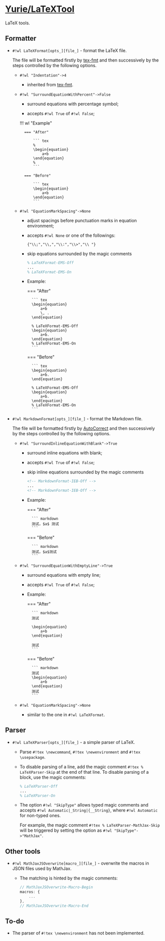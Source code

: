 # [Yurie/LaTeXTool](https://github.com/yuriever/Yurie-LaTeXTool)

LaTeX tools.

## Formatter

* `#!wl LaTeXFormat[opts_][file_]` - format the LaTeX file.

    The file will be formatted firstly by [tex-fmt](https://github.com/WGUNDERWOOD/tex-fmt) and then successively by the steps controlled by the following options.

    * `#!wl "Indentation"->4`

        * inherited from [tex-fmt](https://github.com/WGUNDERWOOD/tex-fmt).

    * `#!wl "SurroundEquationWithPercent"->False`

        * surround equations with percentage symbol;

        * accepts `#!wl True` of `#!wl False`;

        !!! wl "Example"

            === "After"

                ``` tex
                %
                \begin{equation}
                    a+b
                \end{equation}
                %
                ```

            === "Before"

                ``` tex
                \begin{equation}
                    a+b
                \end{equation}
                ```

    * `#!wl "EquationMarkSpacing"->None`

        * adjust spacings before punctuation marks in equation environment;

        * accepts `#!wl None` or one of the followings:

            ``` wl
            {"\\;","\\,","\\:","\\>","\\ "}
            ```

        * skip equations surrounded by the magic comments

            ``` tex
            % LaTeXFormat-EMS-Off
            ...
            % LaTeXFormat-EMS-On
            ```

        * Example:

            === "After"

                ``` tex
                \begin{equation}
                    a+b
                    \, .
                \end{equation}

                % LaTeXFormat-EMS-Off
                \begin{equation}
                    a+b.
                \end{equation}
                % LaTeXFormat-EMS-On
                ```

            === "Before"

                ``` tex
                \begin{equation}
                    a+b.
                \end{equation}

                % LaTeXFormat-EMS-Off
                \begin{equation}
                    a+b.
                \end{equation}
                % LaTeXFormat-EMS-On
                ```

* `#!wl MarkdownFormat[opts_][file_]` - format the Markdown file.

    The file will be formatted firstly by [AutoCorrect](https://github.com/huacnlee/autocorrect) and then successively by the steps controlled by the following options.

    * `#!wl "SurroundInlineEquationWithBlank"->True`

        * surround inline equations with blank;

        * accepts `#!wl True` of `#!wl False`;

        * skip inline equations surrounded by the magic comments

            ``` markdown
            <!-- MarkdownFormat-IEB-Off -->
            ...
            <!-- MarkdownFormat-IEB-Off -->
            ```

        * Example:

            === "After"

                ``` markdown
                测试，$a$ 测试
                ```

            === "Before"

                ``` markdown
                测试，$a$测试
                ```

    * `#!wl "SurroundEquationWithEmptyLine"->True`

        * surround equations with empty line;

        * accepts `#!wl True` of `#!wl False`;

        * Example:

            === "After"

                ``` markdown
                测试

                \begin{equation}
                    a+b
                \end{equation}

                测试
                ```

            === "Before"

                ``` markdown
                测试
                \begin{equation}
                    a+b
                \end{equation}
                测试
                ```

    * `#!wl "EquationMarkSpacing"->None`

        * similar to the one in `#!wl LaTeXFormat`.

## Parser

* `#!wl LaTeXParser[opts_][file_]` - a simple parser of LaTeX.

    * Parse `#!tex \newcommand`, `#!tex \newenvironment` and `#!tex \usepackage`.

    * To disable parsing of a line, add the magic comment `#!tex % LaTeXParser-Skip` at the end of that line. To disable parsing of a block, use the magic comments:

        ``` tex
        % LaTeXParser-Off
        ...
        % LaTeXParser-On
        ```

    * The option `#!wl "SkipType"` allows typed magic comments and accepts `#!wl Automatic|_String|{__String}`, where `#!wl Automatic` for non-typed ones.

        For example, the magic comment `#!tex % LaTeXParser-MathJax-Skip` will be triggered by setting the option as `#!wl "SkipType"->"MathJax"`.

## Other tools

* `#!wl MathJaxJSOverwrite[macro_][file_]` - overwrite the macros in JSON files used by MathJax.

    * The matching is hinted by the magic comments:

        ``` js
        // MathJaxJSOverwrite-Macro-Begin
        macros: {
            ...
        },
        // MathJaxJSOverwrite-Macro-End
        ```

## To-do

* The parser of `#!tex \newenvironment` has not been implemented.
